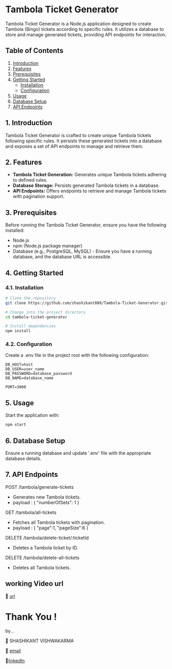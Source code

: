 
# Tambola Ticket Generator


Tambola Ticket Generator is a Node.js application designed to create Tambola (Bingo) tickets according to specific rules. It utilizes a database to store and manage generated tickets, providing API endpoints for interaction.

## Table of Contents
1. [Introduction](#introduction)
2. [Features](#features)
3. [Prerequisites](#prerequisites)
4. [Getting Started](#getting-started)
   - [Installation](#installation)
   - [Configuration](#configuration)
5. [Usage](#usage)
6. [Database Setup](#database-setup)
7. [API Endpoints](#api-endpoints)

## 1. Introduction
Tambola Ticket Generator is crafted to create unique Tambola tickets following specific rules. It persists these generated tickets into a database and exposes a set of API endpoints to manage and retrieve them.

## 2. Features
- **Tambola Ticket Generation:** Generates unique Tambola tickets adhering to defined rules.
- **Database Storage:** Persists generated Tambola tickets in a database.
- **API Endpoints:** Offers endpoints to retrieve and manage Tambola tickets with pagination support.

## 3. Prerequisites
Before running the Tambola Ticket Generator, ensure you have the following installed:
- Node.js
- npm (Node.js package manager)
- Database (e.g., PostgreSQL, MySQL) - Ensure you have a running database, and the database URL is accessible.

## 4. Getting Started
### 4.1. Installation
```bash
# Clone the repository
git clone https://github.com/shashikant888/Tambola-Ticket-Generator.git

# Change into the project directory
cd tambola-ticket-generator

# Install dependencies
npm install
```
### 4.2. Configuration
Create a .env file in the project root with the following configuration:

```
DB_HOST=host
DB_USER=user_name
DB_PASSWORD=database_password
DB_NAME=database_name

PORT=3000
```
## 5. Usage
Start the application with:

```bash 
npm start
```
## 6. Database Setup
Ensure a running database and update '.env' file with the appropriate database details.

## 7. API Endpoints
 POST /tambola/generate-tickets
 
 - Generates new Tambola tickets.
- payload : {
    "numberOfSets": 1
    }
  
GET /tambola/all-tickets
- Fetches all Tambola tickets with pagination.
- payload : {
    "page":1,
    "pageSize":6
    }

DELETE /tambola/delete-ticket/:ticketId
- Deletes a Tambola ticket by ID.

DELETE /tambola/delete-all-tickets
- Deletes all Tambola tickets.

## working Video url 
🔗 [url](https://example.com)

# Thank You !
by...

 💙  SHASHIKANT VISHWAKARMA

📧 [email](shashikant.888.v@gmail.com) 

🔹[linkedIn](https://www.linkedin.com/in/shashikant-vishwakarma-a417a1202)
